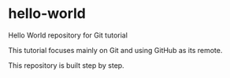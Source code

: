 # hello-world
Hello World repository for Git tutorial

This tutorial focuses mainly on Git and using GitHub as its remote.

This repository is built step by step.
